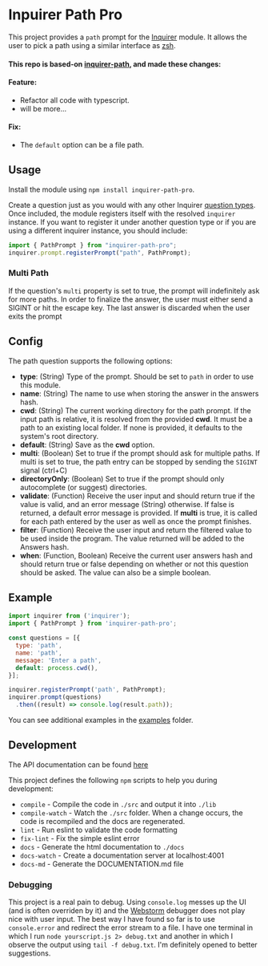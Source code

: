 # Inpuirer Path Pro

This project provides a `path` prompt for the [Inquirer](https://github.com/SBoudrias/Inquirer.js/) module. It allows the user to pick a path using a similar interface as [zsh](http://www.zsh.org/).

#### This repo is based-on [inquirer-path](https://github.com/aam229/inquirer-path), and made these changes:

#### Feature:

- Refactor all code with typescript.
- will be more...

#### Fix:

- The `default` option can be a file path.

## Usage

Install the module using `npm install inquirer-path-pro`.

Create a question just as you would with any other Inquirer [question types](https://github.com/SBoudrias/Inquirer.js/#question). Once included, the module registers itself with the resolved `inquirer` instance. If you want to register it under another question type or if you are using a different inquirer instance, you should include:

```js
import { PathPrompt } from "inquirer-path-pro";
inquirer.prompt.registerPrompt("path", PathPrompt);
```

### Multi Path

If the question's `multi` property is set to true, the prompt will indefinitely ask for more paths. In order to finalize the answer, the user must either send a SIGINT or hit the escape key. The last answer is discarded when the user exits the prompt

## Config

The path question supports the following options:

- **type**: (String) Type of the prompt. Should be set to `path` in order to use this module.
- **name**: (String) The name to use when storing the answer in the answers hash.
- **cwd**: (String) The current working directory for the path prompt. If the input path is relative, it is resolved from the provided **cwd**. It must be a path to an existing local folder. If none is provided, it defaults to the system's root directory.
- **default**: (String) Save as the **cwd** option.
- **multi**: (Boolean) Set to true if the prompt should ask for multiple paths. If multi is set to true, the path entry can be stopped by sending the `SIGINT` signal (ctrl+C)
- **directoryOnly**: (Boolean) Set to true if the prompt should only autocomplete (or suggest) directories.
- **validate**: (Function) Receive the user input and should return true if the value is valid, and an error message (String) otherwise. If false is returned, a default error message is provided. If **multi** is true, it is called for each path entered by the user as well as once the prompt finishes.
- **filter**: (Function) Receive the user input and return the filtered value to be used inside the program. The value returned will be added to the Answers hash.
- **when**: (Function, Boolean) Receive the current user answers hash and should return true or false depending on whether or not this question should be asked. The value can also be a simple boolean.

## Example

```js
import inquirer from ('inquirer');
import { PathPrompt } from 'inquirer-path-pro';

const questions = [{
  type: 'path',
  name: 'path',
  message: 'Enter a path',
  default: process.cwd(),
}];

inquirer.registerPrompt('path', PathPrompt);
inquirer.prompt(questions)
  .then((result) => console.log(result.path));
```

You can see additional examples in the [examples](./examples) folder.

## Development

The API documentation can be found [here](./DOCUMENTATION.md)

This project defines the following `npm` scripts to help you during development:

- `compile` - Compile the code in `./src` and output it into `./lib`
- `compile-watch` - Watch the `./src` folder. When a change occurs, the code is recompiled and the docs are regenerated.
- `lint` - Run eslint to validate the code formatting
- `fix-lint` - Fix the simple eslint error
- `docs` - Generate the html documentation to `./docs`
- `docs-watch` - Create a documentation server at localhost:4001
- `docs-md` - Generate the DOCUMENTATION.md file

### Debugging

This project is a real pain to debug. Using `console.log` messes up the UI (and is often overriden by it) and the [Webstorm](https://www.jetbrains.com/webstorm/) debugger does not play nice with user input. The best way I have found so far is to use `console.error` and redirect the error stream to a file. I have one terminal in which I run `node yourscript.js 2> debug.txt` and another in which I observe the output using `tail -f debug.txt`. I'm definitely opened to better suggestions.
